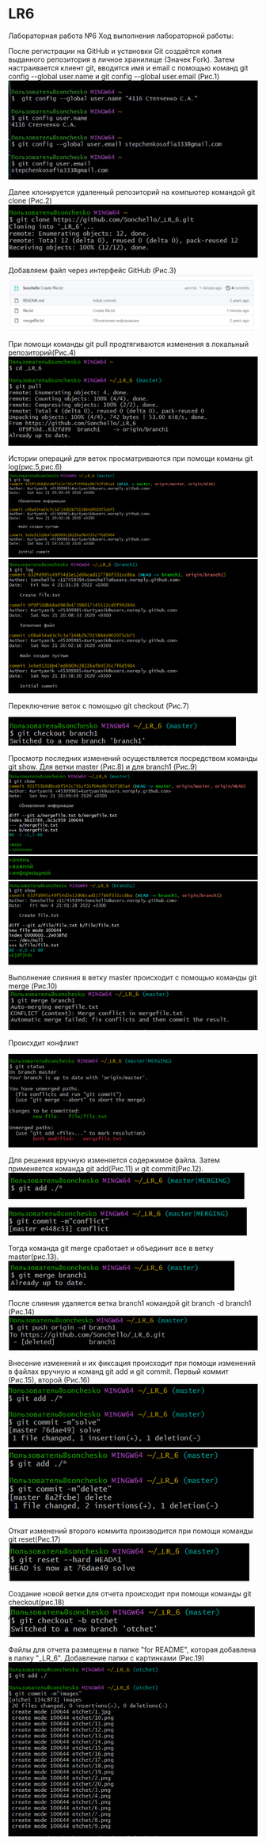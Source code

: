 # LR6
Лабораторная работа №6 Ход выполнения лабораторной работы:

После регистрации на GitHub и установки Git создаётся копия выданного репозитория в личное хранилище (Значек Fork).
Затем настраивается клиент git, вводится имя и email с помощью команд git config --global user.name и git config --global user.email (Рис.1)
![рис.1](https://github.com/Sonchello/_LR_6/blob/otchet/otchet/1.jpg)

 Далее клонируется удаленный репозиторий на компьютер командой git clone <url>(Рис.2)
  ![рис.2](https://github.com/Sonchello/_LR_6/blob/otchet/otchet/2.png)
  
  Добавляем файл через интерфейс GitHub (Рис.3)
  ![рис.3](https://github.com/Sonchello/_LR_6/blob/otchet/otchet/3.png)
  
 При помощи команды git pull продтягиваются изменения в локальный репозиторий(Рис.4)
 ![рис.4](https://github.com/Sonchello/_LR_6/blob/otchet/otchet/4.png)
 
 Истории операций для веток просматриваются при помощи команы git log(рис.5,рис.6)
 ![рис.5](https://github.com/Sonchello/_LR_6/blob/otchet/otchet/5.png)
  ![рис.6](https://github.com/Sonchello/_LR_6/blob/otchet/otchet/6.png)
 
 Переключение веток с помощью git checkout (Рис.7)
 
  ![рис.7](https://github.com/Sonchello/_LR_6/blob/otchet/otchet/10.png)
 
 Просмотр последних изменений осуществляется посредством команды git show. Для ветки master (Рис.8) и для branch1  (Рис.9)
 ![рис.8](https://github.com/Sonchello/_LR_6/blob/otchet/otchet/7.png)
  ![рис.9](https://github.com/Sonchello/_LR_6/blob/otchet/otchet/8.png)
   ![рис.10](https://github.com/Sonchello/_LR_6/blob/otchet/otchet/9.png)
 
Выполнение слияния в ветку master происходит с помощью команды git merge <branch> (Рис.10)
  ![рис.11](https://github.com/Sonchello/_LR_6/blob/otchet/otchet/11.png)
 
 Происхдит конфликт
 
 ![рис.12](https://github.com/Sonchello/_LR_6/blob/otchet/otchet/12.png)
 
 Для решения вручную изменяется содержимое файла. Затем применяется команда git add(Рис.11) и git commit(Рис.12).
 ![рис.13](https://github.com/Sonchello/_LR_6/blob/otchet/otchet/13.png)
 
  ![рис.14](https://github.com/Sonchello/_LR_6/blob/otchet/otchet/14.png)
 
 Тогда команда git merge сработает и объединит все в ветку master(рис.13).
  ![рис.15](https://github.com/Sonchello/_LR_6/blob/otchet/otchet/15.png)
 
 После слияния удаляется ветка branch1 командой git branch -d branch1 (Рис.14)
  ![рис.16](https://github.com/Sonchello/_LR_6/blob/otchet/otchet/16.png)
 
 Внесение изменений и их фиксация происходит при помощи изменений в файлах вручную и команд git add и git commit. Первый коммит (Рис.15), второй  (Рис.16)
   ![рис.16](https://github.com/Sonchello/_LR_6/blob/otchet/otchet/17.png)
    ![рис.16](https://github.com/Sonchello/_LR_6/blob/otchet/otchet/18.png)
 
 Откат изменений второго коммита производится при помощи команды git reset(Рис.17)
  ![рис.16](https://github.com/Sonchello/_LR_6/blob/otchet/otchet/19.png)
 
 Создание новой ветки для отчета происходит при помощи команды git checkout(рис.18)
 ![рис.16](https://github.com/Sonchello/_LR_6/blob/otchet/otchet/20.png)
 
 Файлы для отчета размещены в папке "for README", которая добавлена в папку "_LR_6". Добавление папки с картинками (Рис.19)
  ![рис.16](https://github.com/Sonchello/_LR_6/blob/otchet/otchet/21.png)
 
 
 
 
 
 
 
 
  


